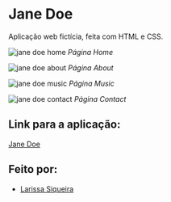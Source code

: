 # Jane Doe
Aplicação web fictícia, feita com HTML e CSS.

![jane doe home](https://user-images.githubusercontent.com/64505863/131545372-22478221-456a-4a3b-9119-408364c7dd19.gif)
*Página Home*

![jane doe about](https://user-images.githubusercontent.com/64505863/131545532-fc9949f9-e2ba-4153-9ffb-04d8fb25bd3a.gif)
*Página About*

![jane doe music](https://user-images.githubusercontent.com/64505863/131545586-da56dd53-11f6-48ca-9e6a-3cd4ece6f21c.gif)
*Página Music*

![jane doe contact](https://user-images.githubusercontent.com/64505863/131545642-1128d2c2-465c-4068-9c1f-d94ab9da83c4.gif)
*Página Contact*

## Link para a aplicação:
[Jane Doe](https://larissa-janedoe.netlify.app)
## Feito por:
* [Larissa Siqueira](https://github.com/LarissaSiq)


